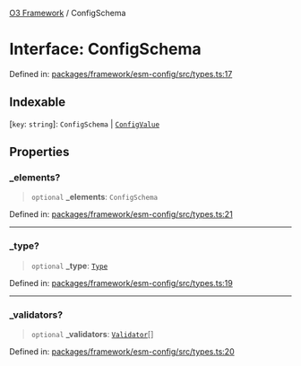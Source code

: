[O3 Framework](../API.md) / ConfigSchema

# Interface: ConfigSchema

Defined in: [packages/framework/esm-config/src/types.ts:17](https://github.com/habeshabro/openmrs-esm-core/blob/main/packages/framework/esm-config/src/types.ts#L17)

## Indexable

\[`key`: `string`\]: `ConfigSchema` \| [`ConfigValue`](../type-aliases/ConfigValue.md)

## Properties

### \_elements?

> `optional` **\_elements**: `ConfigSchema`

Defined in: [packages/framework/esm-config/src/types.ts:21](https://github.com/habeshabro/openmrs-esm-core/blob/main/packages/framework/esm-config/src/types.ts#L21)

***

### \_type?

> `optional` **\_type**: [`Type`](../enumerations/Type.md)

Defined in: [packages/framework/esm-config/src/types.ts:19](https://github.com/habeshabro/openmrs-esm-core/blob/main/packages/framework/esm-config/src/types.ts#L19)

***

### \_validators?

> `optional` **\_validators**: [`Validator`](../type-aliases/Validator.md)[]

Defined in: [packages/framework/esm-config/src/types.ts:20](https://github.com/habeshabro/openmrs-esm-core/blob/main/packages/framework/esm-config/src/types.ts#L20)
